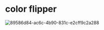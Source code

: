# color flipper
![89586d84-ac6c-4b90-831c-e2cff9c2a288](https://user-images.githubusercontent.com/55105548/181439305-95da96c0-e34a-4fb0-b4d5-f9e40b68257d.png)
